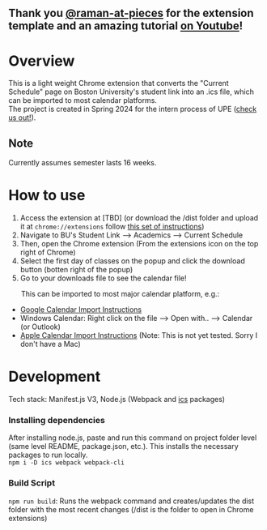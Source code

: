 ## Thank you [@raman-at-pieces](https://github.com/raman-at-pieces) for the extension template and an amazing tutorial [on Youtube](https://www.youtube.com/watch?v=0n809nd4Zu4)!

# Overview
This is a light weight Chrome extension that converts the "Current Schedule" page on Boston University's student link into an .ics file, which can be imported to most calendar platforms.  
The project is created in Spring 2024 for the intern process of UPE ([check us out!](http://upebu.byethost7.com)).

## Note
Currently assumes semester lasts 16 weeks.

# How to use
1. Access the extension at \[TBD\] (or download the /dist folder and upload it at ```chrome://extensions``` follow [this set of instructions](https://developer.chrome.com/docs/extensions/get-started/tutorial/hello-world#load-unpacked))
2. Navigate to BU's Student Link --> Academics --> Current Schedule
3. Then, open the Chrome extension (From the extensions icon on the top right of Chrome)
4. Select the first day of classes on the popup and click the download button (botten right of the popup)
5. Go to your downloads file to see the calendar file!

&ensp;&ensp;&ensp; This can be imported to most major calendar platform, e.g.:
* [Google Calendar Import Instructions](https://www.youtube.com/watch?v=0n809nd4Zu4)
* Windows Calendar: Right click on the file --> Open with.. --> Calendar (or Outlook)
* [Apple Calendar Import Instructions](https://support.apple.com/guide/calendar/import-or-export-calendars-icl1023/mac) (Note: This is not yet tested. Sorry I don't have a Mac)

# Development
Tech stack: Manifest.js V3, Node.js (Webpack and [ics](https://www.npmjs.com/package/ics) packages)
### Installing dependencies
After installing node.js, paste and run this command on project folder level (same level README, package.json, etc.). This installs the necessary packages to run locally. \
```npm i -D ics webpack webpack-cli```
### Build Script
```npm run build```: Runs the webpack command and creates/updates the dist folder with the most recent changes (/dist is the folder to open in Chrome extensions)

